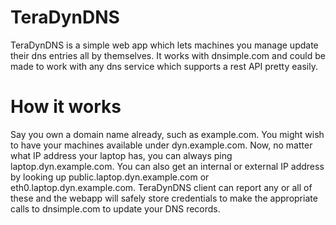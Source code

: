 # TeraDynDNS

TeraDynDNS is a simple web app which lets machines you manage update their dns
entries all by themselves. It works with dnsimple.com and could be made to work
with any dns service which supports a rest API pretty easily.

# How it works

Say you own a domain name already, such as example.com. You might wish to have
your machines available under dyn.example.com. Now, no matter what IP address
your laptop has, you can always ping laptop.dyn.example.com. You can also get
an internal or external IP address by looking up public.laptop.dyn.example.com
or eth0.laptop.dyn.example.com. TeraDynDNS client can report any or all of
these and the webapp will safely store credentials to make the appropriate
calls to dnsimple.com to update your DNS records.





